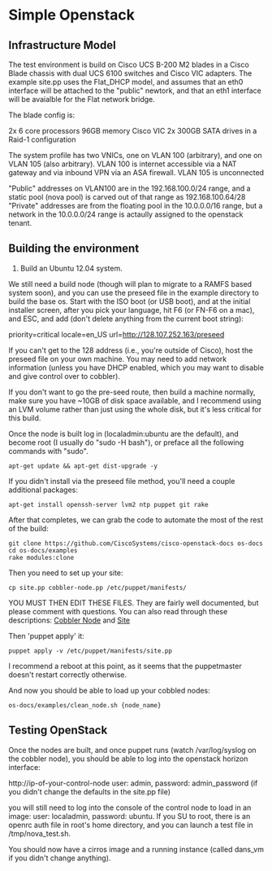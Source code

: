 Simple Openstack
================

Infrastructure Model
--------------------

The test environment is build on Cisco UCS B-200 M2 blades in a Cisco Blade chassis with dual UCS 6100 switches and Cisco VIC adapters.
The example site.pp uses the Flat_DHCP model, and assumes that an eth0 interface will be attached to the "public" newtork, and that an eth1 interface will be avaialble for the Flat network bridge.

The blade config is:

  2x 6 core processors
  96GB memory
  Cisco VIC
  2x 300GB SATA drives in a Raid-1 configuration  

The system profile has two VNICs, one on VLAN 100 (arbitrary), and one on VLAN 105 (also arbitrary).
VLAN 100 is internet accessible via a NAT gateway and via inbound VPN via an ASA firewall.
VLAN 105 is unconnected

"Public" addresses on VLAN100 are in the 192.168.100.0/24 range, and a static pool (nova pool) is carved out of that range as 192.168.100.64/28
"Private" addresses are from the floating pool in the 10.0.0.0/16 range, but a network in the 10.0.0.0/24 range is actaully assigned to the openstack tenant.

Building the environment
------------------------

1) Build an Ubuntu 12.04 system.

We still need a build node (though will plan to migrate to a RAMFS based system soon), and
you can use the preseed file in the example directory to build the base os.  Start with the ISO boot (or USB boot), and at the initial installer screen, after you pick your language, hit F6 (or FN-F6 on a mac), and ESC, and add (don't delete anything from the current boot string):

 priority=critical locale=en_US url=http://128.107.252.163/preseed

If you can't get to the 128 address (i.e., you're outside of Cisco), host the preseed file on your own machine. You may need to add network information (unless you have DHCP enabled, which you may want to disable and give control over to cobbler).

If you don't want to go the pre-seed route, then build a machine normally, make sure you have ~10GB of disk space available, and I recommend using an LVM volume rather than just using the whole disk, but it's less critical for this build.

Once the node is built log in (localadmin:ubuntu are the default), and become root (I usually do "sudo -H bash"), or preface all the following commands with "sudo".

	apt-get update && apt-get dist-upgrade -y

If you didn't install via the preseed file method, you'll need a couple additional packages:

	apt-get install openssh-server lvm2 ntp puppet git rake

After that completes, we can grab the code to automate the most of the rest of the build:

	git clone https://github.com/CiscoSystems/cisco-openstack-docs os-docs
	cd os-docs/examples
	rake modules:clone

Then you need to set up your site:

	cp site.pp cobbler-node.pp /etc/puppet/manifests/

YOU MUST THEN EDIT THESE FILES.  They are fairly well documented, but please comment with questions. You can also read through these descriptions: [Cobbler Node](https://github.com/CiscoSystems/cisco-openstack-docs/blob/master/Cobbler-Node.md)  and [Site](https://github.com/CiscoSystems/cisco-openstack-docs/blob/master/Site.md)

Then 'puppet apply' it:

	puppet apply -v /etc/puppet/manifests/site.pp

I recommend a reboot at this point, as it seems that the puppetmaster doesn't restart correctly otherwise.

And now you should be able to load up your cobbled nodes:

	os-docs/examples/clean_node.sh {node_name}

Testing OpenStack
-----------------

Once the nodes are built, and once puppet runs (watch /var/log/syslog on the cobbler node), you should be able to log into the openstack horizon interface:

http://ip-of-your-control-node
user: admin, password: admin_password (if you didn't change the defaults in the site.pp file)

you will still need to log into the console of the control node to load in an image:
user: localadmin, password: ubuntu.  If you SU to root, there is an openrc auth file in root's home directory, and you can launch a test file in /tmp/nova_test.sh.

You should now have a cirros image and a running instance (called dans_vm if you didn't change anything).


